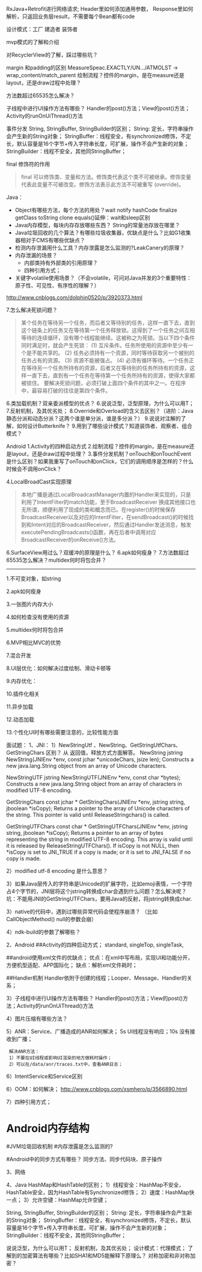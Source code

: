 RxJava+Retrofit进行网络请求; 
Header里如何添加通用参数，
Response里如何解析，只返回业务层result，不需要每个Bean都有code

设计模式：工厂  建造者  装饰者

mvp模式的了解和介绍

对RecyclerView的了解，踩过哪些坑？

margin 和padding的区别
MeasureSpeac.EXACTLY/UN.../ATMOLST -> wrap_content/match_parent
绘制流程？控件的margin，是在measure还是layout，还是draw过程中处理？

方法数超过65535怎么解决？

子线程中进行UI操作方法有哪些？ Handler的post()方法；View的post()方法；Activity的runOnUiThread()方法

事件分发
String, StringBuffer, StringBuilder的区别；
String: 定长，字符串操作会产生新的String对象；
StringBuffer：线程安全，有synchronized修饰，不定长，默认容量是16个字节+传入字符串长度，可扩展，操作不会产生新的对象；
StringBuilder：线程不安全，其他同StringBuffer；

final 修饰符的作用
>final 可以修饰类、变量和方法。修饰类代表这个类不可被继承。修饰变量代表此变量不可被改变。修饰方法表示此方法不可被重写 (override)。


Java：
* Object有哪些方法，每个方法的用处？wait  notify  hashCode  finalize  getClass  toString clone  equals()延伸：wait和sleep区别
* Java内存模型，每块内存存放哪些东西？ String的常量池存放在哪里？
* Java垃圾回收的几个算法？有哪些垃圾收集器，优缺点是什么？比如G1收集器相对于CMS有哪些优缺点？
* 检测内存泄漏用什么工具？内存泄露是怎么监测的?LeakCanery的原理？
* 内存泄漏的场景？
    * 内部类持有外部类的引用原理？
    * 四种引用方式；
* 关键字volatile使用场景？（不会volatile，可问对Java并发的3个重要特性：原子性、可见性、有序性的理解？）

http://www.cnblogs.com/dolphin0520/p/3920373.html

7.怎么解决死锁问题？
>某个任务在等待另一个任务，而后者又等待别的任务，这样一直下去，直到这个链条上的任务又在等待第一个任务释放锁。这得到了一个任务之间互相等待的连续循环，没有哪个线程能继续。这被称之为死锁。当以下四个条件同时满足时，就会产生死锁：
(1) 互斥条件。任务所使用的资源中至少有一个是不能共享的。
(2) 任务必须持有一个资源，同时等待获取另一个被别的任务占有的资源。
(3) 资源不能被强占。
(4) 必须有循环等待。一个任务正在等待另一个任务所持有的资源，后者又在等待别的任务所持有的资源，这样一直下去，直到有一个任务在等待第一个任务所持有的资源，使得大家都被锁住。
要解决死锁问题，必须打破上面四个条件的其中之一。在程序中，最容易打破的往往是第四个条件。

6.类加载机制？双亲委派模型的优点？
6.说说泛型，泛型原理，为什么可以用T；
7.反射机制，及其优劣处；
8.Override和Overload的含义去区别？（进阶：Java静态分派和动态分派？这两个谁是单分派，谁是多分派？）
9.说说对注解的了解，如何设计Butterknife？
9.用到了哪些设计模式？知道装饰者、观察者、组合模式？

Android
1.Activity的四种启动方式
2.绘制流程？控件的margin，是在measure还是layout，还是draw过程中处理？
3.事件分发机制？onTouch和onTouchEvent是什么区别？如果我重写了onTouch和onClick，它们的调用顺序是怎样的？什么时候会不调用onClick？

4.LocalBroadCast实现原理
>本地广播是通过LocalBroadcastManager内置的Handler来实现的，只是利用了IntentFilter的match功能，至于BroadcastReceiver 换成其他接口也无所谓，顺便利用了现成的类和概念而已。在register()的时候保存BroadcastReceiver以及对应的IntentFilter，在sendBroadcast()的时候找到和Intent对应的BroadcastReceiver，然后通过Handler发送消息，触发executePendingBroadcasts()函数，再在后者中调用对应BroadcastReceiver的onReceive()方法。

6.SurfaceView用过么？双缓冲的原理是什么？
6.apk如何瘦身？
7.方法数超过65535怎么解决？multidex何时将包合并？




-------------------------------------------------------------------

1.不可变对象，如string

2.apk如何瘦身

3.一张图片内存大小

4.如何检查没有使用的资源

5.multidex何时将包合并

6.MVP相比MVC的优势

7.混合开发

8.UI层优化：如何解决过度绘制、滑动卡顿等

9.内存优化：

10.插件化相关

11.异步加载
          

12.动态加载

13.个性化UI时有哪些需要注意的，比较性能方面







面试题：
1、JNI：
1）NewStringUtf 、NewString、GetStringUtfChars、GetStringChars 区别？
从 返回值，释放方式方面解答。
NewString
jstring NewString(JNIEnv *env, const jchar *unicodeChars, jsize len);
Constructs a new java.lang.String object from an array of Unicode characters.

NewStringUTF
jstring NewStringUTF(JNIEnv *env, const char *bytes);
Constructs a new java.lang.String object from an array of characters in modified UTF-8 encoding.

GetStringChars
const jchar * GetStringChars(JNIEnv *env, jstring string, jboolean *isCopy);
Returns a pointer to the array of Unicode characters of the string. This pointer is valid until ReleaseStringchars() is called.

GetStringUTFChars
const char * GetStringUTFChars(JNIEnv *env, jstring string, jboolean *isCopy);
Returns a pointer to an array of bytes representing the string in modified UTF-8 encoding. This array is valid until it is released by ReleaseStringUTFChars().
If isCopy is not NULL, then *isCopy is set to JNI_TRUE if a copy is made; or it is set to JNI_FALSE if no copy is made.


2）modified utf-8 encoding 是什么意思？

3）如果Java层传入的字符串是Unicode的扩展字符，比如emoji表情，一个字符占4个字节的，JNI层将这个jstring转换成char会遇到什么问题？怎么解决呢？
坑：不能用JNI的GetStringUTFChars，要用Java的反射，将jstring转换成char.

3）native的代码中，遇到过哪些异常代码会使程序崩溃？ 
  （比如CallObjectMethod() null的参数会崩）

4）ndk-build的参数了解哪些？

2、Android
##Activity的四种启动方式；
     standard, singleTop, singleTask, 

##android使用xml文件的优缺点；
优点：在xml中写布局，实现UI和功能分开，方便机型适配、APP国际化；
缺点：解析xml文件耗时；

##Handler机制
     Handler依附于创建的线程；Looper、Message、Handler的关系；

3）子线程中进行UI操作方法有哪些？ Handler的post()方法；View的post()方法；Activity的runOnUiThread()方法

4）图片压缩有哪些方法？

5）ANR：Service、广播造成的ANR如何解决；
     5s UI线程没有响应；10s 没有接收到广播；

     解决ANR方法：
     1）不要在UI线程或影响UI渲染的地方做耗时操作；
     2）可以在/data/anr/traces.txt中，查看ANR日志；

6）IntentService和Service区别

6）OOM：如何解决；
http://www.cnblogs.com/xsmhero/p/3566890.html

7）四种引用方式；

# Android内存结构
#JVM垃圾回收机制
#内存泄露是怎么监测的?

#Android中的同步方式有哪些？
同步方法、同步代码块、原子操作

3、网络

4、Java
HashMap和HashTable的区别；
1）线程安全：HashMap不安全，HashTable安全，因为HashTable有Synchronized修饰；
2）速度：HashMap快一点；
3）允许空键：HashMap允许空键；

String, StringBuffer, StringBuilder的区别；
String: 定长，字符串操作会产生新的String对象；
StringBuffer：线程安全，有synchronized修饰，不定长，默认容量是16个字节+传入字符串长度，可扩展，操作不会产生新的对象；
StringBuilder：线程不安全，其他同StringBuffer；

说说泛型，为什么可以用T；
反射机制，及其优劣处；
设计模式：代理模式；
了解到的加密算法有哪些？比如SHA1和MD5能解释下原理么？
对称加密和非对称加密？